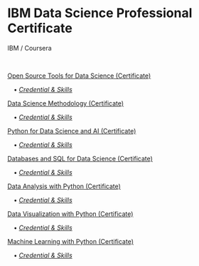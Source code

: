 # IBM Data Science Professional Certificate
IBM / Coursera

<br>

[Open Source Tools for Data Science (Certificate)](https://www.coursera.org/account/accomplishments/records/EHWDWML9PJVS)

&emsp;&#8226; [*Credential & Skills*](https://www.youracclaim.com/badges/205f1b28-ee78-4ddc-bdee-c0e47f293773/public_url)

[Data Science Methodology (Certificate)](https://www.coursera.org/account/accomplishments/records/GAAP72MQNVF3)

&emsp;&#8226; [*Credential & Skills*](https://www.youracclaim.com/badges/64c3a964-8b3a-4522-8d1b-b33848bae822/public_url)

[Python for Data Science and AI (Certificate)](https://www.coursera.org/account/accomplishments/records/EEXFMLSUKT4Z)

&emsp;&#8226; [*Credential & Skills*](https://www.youracclaim.com/badges/bc15e435-cb1b-4034-9ae5-6216b9287cb1/public_url)

[Databases and SQL for Data Science (Certificate)](https://www.coursera.org/account/accomplishments/records/U4URYKJA5RXQ)

&emsp;&#8226; [*Credential & Skills*](https://www.youracclaim.com/badges/990c049f-b480-4fb6-b3ea-e358315f2466/public_url)

[Data Analysis with Python (Certificate)](https://www.coursera.org/account/accomplishments/records/QCUSDF6BFBAN)

&emsp;&#8226; [*Credential & Skills*](https://www.youracclaim.com/badges/a6857ccb-88c6-4749-8b98-c028eb498e66/public_url)

[Data Visualization with Python (Certificate)](https://www.coursera.org/account/accomplishments/certificate/ETPMNUBQMG45)

&emsp;&#8226; [*Credential & Skills*](https://www.youracclaim.com/badges/cb757dbf-77ab-420f-8572-d10a05cc2efa/public_url)

[Machine Learning with Python (Certificate)](https://www.coursera.org/account/accomplishments/records/DN33YAM33WN9)

&emsp;&#8226; [*Credential & Skills*](https://www.youracclaim.com/badges/0171c60e-27da-4abc-b19b-4b606e710993/public_url)



